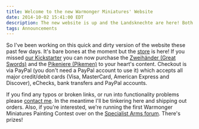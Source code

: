 ```yaml
---
title: Welcome to the new Warmonger Miniatures' Website
date: 2014-10-02 15:41:00 EDT
description: The new website is up and the Landsknechte are here! Both the Kickstarter Zweihänder (Great Swords) and the Pikeniere (Pikemen) are now available in our store.
tags: Announcements
---
```

So I've been working on this quick and dirty version of the website these past few days. It's bare bones at the moment but the [store](/store/) is here! If you missed [our Kickstarter](https://www.kickstarter.com/projects/1765086496/10mm-german-landsknechte-with-zweihander-great-swo) you can now purchase the [Zweihänder (Great Swords)](/store/10mm-landsknechte/zweihander-great-swords.html) and the [Pikeniere (Pikemen)](/store/10mm-landsknechte/pikeniere-pikemen.html) to your heart's content. Checkout is via PayPal (you don't need a PayPal account to use it) which accepts all major credit/debit cards (Visa, MasterCard, American Express and Discover), eChecks, bank transfers and PayPal accounts.

If you find any typos or broken links, or run into functionality problems please [contact me](/contact.html). In the meantime I'll be tinkering here and shipping out orders. Also, if you're interested, we're running the first Warmonger Miniatures Painting Contest over on the [Specialist Arms forum](http://www.forum.specialist-arms.com/index.php?topic=6557.0). There's prizes!